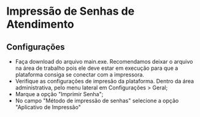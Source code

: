 # Impressão de Senhas de Atendimento

## Configurações

- Faça download do arquivo main.exe. Recomendamos deixar o arquivo na área de trabalho pois ele deve estar em execução para que a plataforma consiga se conectar com a impressora.
- Verifique as configurações de impresão da plataforma. Dentro da área administrativa, pelo menu lateral em Configurações > Geral;
- Marque a opção "Imprimir Senha";
- No campo "Método de impressão de senhas" selecione a opção "Aplicativo de Impressão"

